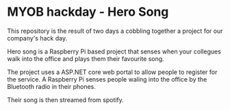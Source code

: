 # MYOB hackday - Hero Song

This repository is the result of two days a cobbling together a project for our company's hack day.

Hero song is a Raspberry Pi based project that senses when your collegues walk into the office and plays them their favourite song.

The project uses a ASP.NET core web portal to allow people to register for the service. A Raspberry Pi senses people waling into the office by the Bluetooth radio in their phones.

Their song is then streamed from spotify.